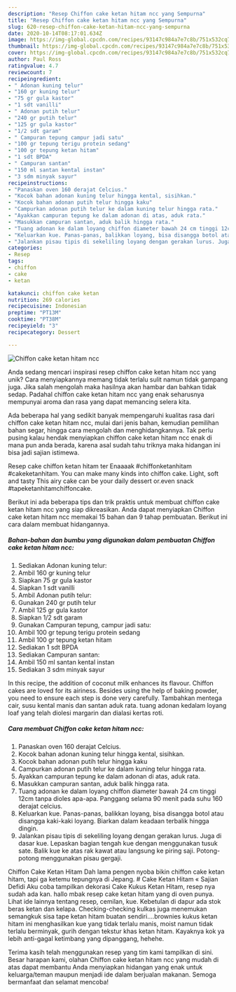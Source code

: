 ```yaml
---
description: "Resep Chiffon cake ketan hitam ncc yang Sempurna"
title: "Resep Chiffon cake ketan hitam ncc yang Sempurna"
slug: 620-resep-chiffon-cake-ketan-hitam-ncc-yang-sempurna
date: 2020-10-14T08:17:01.634Z
image: https://img-global.cpcdn.com/recipes/93147c984a7e7c8b/751x532cq70/chiffon-cake-ketan-hitam-ncc-foto-resep-utama.jpg
thumbnail: https://img-global.cpcdn.com/recipes/93147c984a7e7c8b/751x532cq70/chiffon-cake-ketan-hitam-ncc-foto-resep-utama.jpg
cover: https://img-global.cpcdn.com/recipes/93147c984a7e7c8b/751x532cq70/chiffon-cake-ketan-hitam-ncc-foto-resep-utama.jpg
author: Paul Ross
ratingvalue: 4.7
reviewcount: 7
recipeingredient:
- " Adonan kuning telur"
- "160 gr kuning telur"
- "75 gr gula kastor"
- "1 sdt vanilli"
- " Adonan putih telur"
- "240 gr putih telur"
- "125 gr gula kastor"
- "1/2 sdt garam"
- " Campuran tepung campur jadi satu"
- "100 gr tepung terigu protein sedang"
- "100 gr tepung ketan hitam"
- "1 sdt BPDA"
- " Campuran santan"
- "150 ml santan kental instan"
- "3 sdm minyak sayur"
recipeinstructions:
- "Panaskan oven 160 derajat Celcius."
- "Kocok bahan adonan kuning telur hingga kental, sisihkan."
- "Kocok bahan adonan putih telur hingga kaku"
- "Campurkan adonan putih telur ke dalam kuning telur hingga rata."
- "Ayakkan campuran tepung ke dalam adonan di atas, aduk rata."
- "Masukkan campuran santan, aduk balik hingga rata."
- "Tuang adonan ke dalam loyang chiffon diameter bawah 24 cm tinggi 12cm tanpa dioles apa-apa. Panggang selama 90 menit pada suhu 160 derajat celcius."
- "Keluarkan kue. Panas-panas, balikkan loyang, bisa disangga botol atau disangga kaki-kaki loyang. Biarkan dalam keadaan terbalik hingga dingin."
- "Jalankan pisau tipis di sekeliling loyang dengan gerakan lurus. Juga di dasar kue. Lepaskan bagian tengah kue dengan menggunakan tusuk sate. Balik kue ke atas rak kawat atau langsung ke piring saji. Potong-potong menggunakan pisau gergaji."
categories:
- Resep
tags:
- chiffon
- cake
- ketan

katakunci: chiffon cake ketan 
nutrition: 269 calories
recipecuisine: Indonesian
preptime: "PT13M"
cooktime: "PT38M"
recipeyield: "3"
recipecategory: Dessert

---
```



![Chiffon cake ketan hitam ncc](https://img-global.cpcdn.com/recipes/93147c984a7e7c8b/751x532cq70/chiffon-cake-ketan-hitam-ncc-foto-resep-utama.jpg)

Anda sedang mencari inspirasi resep chiffon cake ketan hitam ncc yang unik? Cara menyiapkannya memang tidak terlalu sulit namun tidak gampang juga. Jika salah mengolah maka hasilnya akan hambar dan bahkan tidak sedap. Padahal chiffon cake ketan hitam ncc yang enak seharusnya mempunyai aroma dan rasa yang dapat memancing selera kita.

Ada beberapa hal yang sedikit banyak mempengaruhi kualitas rasa dari chiffon cake ketan hitam ncc, mulai dari jenis bahan, kemudian pemilihan bahan segar, hingga cara mengolah dan menghidangkannya. Tak perlu pusing kalau hendak menyiapkan chiffon cake ketan hitam ncc enak di mana pun anda berada, karena asal sudah tahu triknya maka hidangan ini bisa jadi sajian istimewa.

Resep cake chiffon ketan hitam ter Enaaaak #chiffonketanhitam #cakeketanhitam. You can make many kinds into chiffon cake. Light, soft and tasty This airy cake can be your daily dessert or.even snack #tapeketanhitamchiffoncake.


Berikut ini ada beberapa tips dan trik praktis untuk membuat chiffon cake ketan hitam ncc yang siap dikreasikan. Anda dapat menyiapkan Chiffon cake ketan hitam ncc memakai 15 bahan dan 9 tahap pembuatan. Berikut ini cara dalam membuat hidangannya.

<!--inarticleads1-->

##### Bahan-bahan dan bumbu yang digunakan dalam pembuatan Chiffon cake ketan hitam ncc:

1. Sediakan  Adonan kuning telur:
1. Ambil 160 gr kuning telur
1. Siapkan 75 gr gula kastor
1. Siapkan 1 sdt vanilli
1. Ambil  Adonan putih telur:
1. Gunakan 240 gr putih telur
1. Ambil 125 gr gula kastor
1. Siapkan 1/2 sdt garam
1. Gunakan  Campuran tepung, campur jadi satu:
1. Ambil 100 gr tepung terigu protein sedang
1. Ambil 100 gr tepung ketan hitam
1. Sediakan 1 sdt BPDA
1. Sediakan  Campuran santan:
1. Ambil 150 ml santan kental instan
1. Sediakan 3 sdm minyak sayur


In this recipe, the addition of coconut milk enhances its flavour. Chiffon cakes are loved for its airiness. Besides using the help of baking powder, you need to ensure each step is done very carefully. Tambahkan mentega cair, susu kental manis dan santan aduk rata. tuang adonan kedalam loyang loaf yang telah diolesi margarin dan dialasi kertas roti. 

<!--inarticleads2-->

##### Cara membuat Chiffon cake ketan hitam ncc:

1. Panaskan oven 160 derajat Celcius.
1. Kocok bahan adonan kuning telur hingga kental, sisihkan.
1. Kocok bahan adonan putih telur hingga kaku
1. Campurkan adonan putih telur ke dalam kuning telur hingga rata.
1. Ayakkan campuran tepung ke dalam adonan di atas, aduk rata.
1. Masukkan campuran santan, aduk balik hingga rata.
1. Tuang adonan ke dalam loyang chiffon diameter bawah 24 cm tinggi 12cm tanpa dioles apa-apa. Panggang selama 90 menit pada suhu 160 derajat celcius.
1. Keluarkan kue. Panas-panas, balikkan loyang, bisa disangga botol atau disangga kaki-kaki loyang. Biarkan dalam keadaan terbalik hingga dingin.
1. Jalankan pisau tipis di sekeliling loyang dengan gerakan lurus. Juga di dasar kue. Lepaskan bagian tengah kue dengan menggunakan tusuk sate. Balik kue ke atas rak kawat atau langsung ke piring saji. Potong-potong menggunakan pisau gergaji.


Chiffon Cake Ketan Hitam Dah lama pengen nyoba bikin chiffon cake ketan hitam, tapi ga ketemu tepungnya di Jepang. # Cake Ketan Hitam « Sajian Defidi Aku coba tampilkan dekorasi Cake Kukus Ketan Hitam, resep nya sudah ada kan. hallo mbak resep cake ketan hitam yang di oven punya. Lihat ide lainnya tentang resep, cemilan, kue. Kebetulan di dapur ada stok beras ketan dan kelapa. Checking-checking kulkas juga menemukan semangkuk sisa tape ketan hitam buatan sendiri….brownies kukus ketan hitam ini menghasilkan kue yang tidak terlalu manis, moist namun tidak terlalu berminyak, gurih dengan tekstur khas ketan hitam. Kayaknya kok ya lebih anti-gagal ketimbang yang dipanggang, hehehe. 

Terima kasih telah menggunakan resep yang tim kami tampilkan di sini. Besar harapan kami, olahan Chiffon cake ketan hitam ncc yang mudah di atas dapat membantu Anda menyiapkan hidangan yang enak untuk keluarga/teman maupun menjadi ide dalam berjualan makanan. Semoga bermanfaat dan selamat mencoba!
